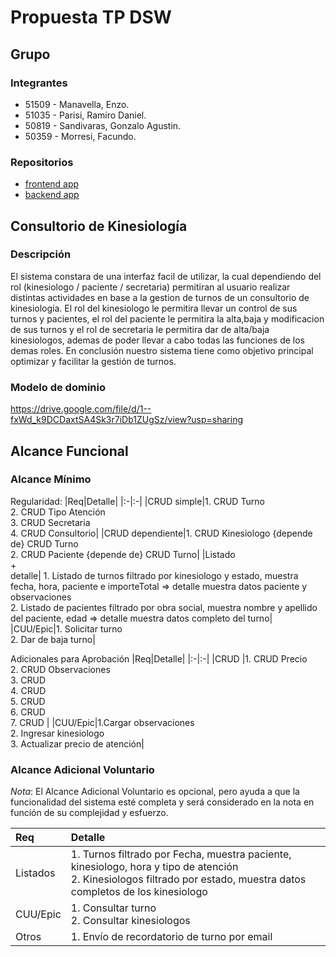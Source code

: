 # Propuesta TP DSW

## Grupo
### Integrantes
* 51509 - Manavella, Enzo.
* 51035 - Parisi, Ramiro Daniel.
* 50819 - Sandivaras, Gonzalo Agustin.
* 50359 - Morresi, Facundo.
  

### Repositorios
* [frontend app](https://github.com/Ramiroparisi/Frontend-ConsultorioKinseiologia)
* [backend app](https://github.com/Morre21/Backend-ConsultorioKinesiologia)


## Consultorio de Kinesiología
### Descripción
El sistema constara de una interfaz facil de utilizar, la cual dependiendo del rol (kinesiologo / paciente / secretaria) permitiran al usuario realizar distintas actividades en base a la gestion de turnos de un consultorio de kinesiología. El rol del kinesiologo le permitira llevar un control de sus turnos y pacientes, el rol del paciente le permitira la alta,baja y modificacion de sus turnos y el rol de secretaria le permitira dar de alta/baja kinesiologos, ademas de poder llevar a cabo todas las funciones de los demas roles. En conclusión nuestro sistema tiene como objetivo principal optimizar y facilitar la gestión de turnos.  


### Modelo de dominio 

https://drive.google.com/file/d/1--fxWd_k9DCDaxtSA4Sk3r7iDb1ZUgSz/view?usp=sharing

## Alcance Funcional 

### Alcance Mínimo



Regularidad:
|Req|Detalle|
|:-|:-|
|CRUD simple|1. CRUD Turno<br>2. CRUD Tipo Atención<br>3. CRUD Secretaria<br>4. CRUD Consultorio|
|CRUD dependiente|1. CRUD Kinesiologo {depende de} CRUD Turno <br>2. CRUD Paciente {depende de} CRUD Turno|
|Listado<br>+<br>detalle| 1. Listado de turnos filtrado por kinesiologo y estado, muestra fecha, hora, paciente e importeTotal => detalle muestra datos paciente y observaciones <br> 2. Listado de pacientes filtrado por obra social, muestra nombre y apellido del paciente, edad => detalle muestra datos completo del turno|
|CUU/Epic|1. Solicitar turno<br>2. Dar de baja turno|


Adicionales para Aprobación
|Req|Detalle|
|:-|:-|
|CRUD |1. CRUD Precio <br>2. CRUD Observaciones<br>3. CRUD <br>4. CRUD <br>5. CRUD <br>6. CRUD <br>7. CRUD |
|CUU/Epic|1.Cargar observaciones<br>2. Ingresar kinesiologo<br>3. Actualizar precio de atención|


### Alcance Adicional Voluntario

*Nota*: El Alcance Adicional Voluntario es opcional, pero ayuda a que la funcionalidad del sistema esté completa y será considerado en la nota en función de su complejidad y esfuerzo.

|Req|Detalle|
|:-|:-|
|Listados |1. Turnos filtrado por Fecha, muestra paciente, kinesiologo, hora y tipo de atención <br>2. Kinesiologos filtrado por estado, muestra datos completos de los kinesiologo|
|CUU/Epic|1. Consultar turno  <br>2. Consultar kinesiologos|
|Otros|1. Envío de recordatorio de turno por email|

